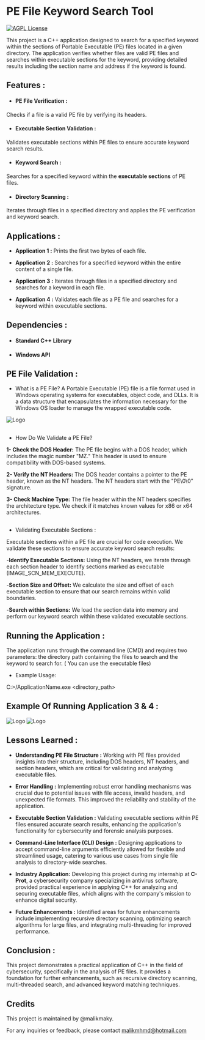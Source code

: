 




# PE File Keyword Search Tool
 [![AGPL License](https://img.shields.io/badge/C++-Project-yellow)](https://dotnet.microsoft.com/en-us/languages/csharp) 
    



This project is a C++ application designed to search for a specified keyword within the sections of Portable Executable (PE) files located in a given directory. The application verifies whether files are valid PE files and searches within executable sections for the keyword, providing detailed results including the section name and address if the keyword is found.







## Features :

- #### __PE File Verification :__ 
Checks if a file is a valid PE file by verifying its headers.

- #### __Executable Section Validation :__ 
Validates executable sections within PE files to ensure accurate keyword search results.
 
- #### __Keyword Search :__

Searches for a specified keyword within the __executable sections__ of PE files.

- #### __Directory Scanning :__
Iterates through files in a specified directory and applies the PE verification and keyword search.

## Applications :
- __Application 1 :__ Prints the first two bytes of each file.

- __Application 2 :__ Searches for a specified keyword within the entire content of a single file.

- __Application 3 :__ Iterates through files in a specified directory and searches for a keyword in each file.

- __Application 4 :__ Validates each file as a PE file and searches for a keyword within executable sections.

## Dependencies :

- #### Standard C++ Library

- #### Windows API

## PE File Validation : 
- What is a PE File?
A Portable Executable (PE) file is a file format used in Windows operating systems for executables, object code, and DLLs. It is a data structure that encapsulates the information necessary for the Windows OS loader to manage the wrapped executable code.

![Logo](https://images2.imgbox.com/ee/5d/jWz6DhCf_o.png)

##

- How Do We Validate a PE File?

__1- Check the DOS Header:__ The PE file begins with a DOS header, which includes the magic number "MZ." This header is used to ensure compatibility with DOS-based systems.

__2- Verify the NT Headers:__ The DOS header contains a pointer to the PE header, known as the NT headers. The NT headers start with the "PE\0\0" signature.

__3- Check Machine Type:__ The file header within the NT headers specifies the architecture type. We check if it matches known values for x86 or x64 architectures.

##

- Validating Executable Sections :

Executable sections within a PE file are crucial for code execution. We validate these sections to ensure accurate keyword search results:

-__Identify Executable Sections:__ Using the NT headers, we iterate through each section header to identify sections marked as executable (IMAGE_SCN_MEM_EXECUTE).

-__Section Size and Offset:__ We calculate the size and offset of each executable section to ensure that our search remains within valid boundaries.

-__Search within Sections:__ We load the section data into memory and perform our keyword search within these validated executable sections.

## Running the Application : 

The application runs through the command line (CMD) and requires two parameters: the directory path containing the files to search and the keyword to search for. ( You can use the executable files)

- Example Usage:

C:>/ApplicationName.exe <directory_path> <keyword>

## Example Of Running Application 3 & 4 : 
![Logo](https://images2.imgbox.com/6c/50/RX0HrPOb_o.png)
![Logo](https://images2.imgbox.com/53/67/tFeciJpG_o.png)


## Lessons Learned :

- __Understanding PE File Structure :__ Working with PE files provided insights into their structure, including DOS headers, NT headers, and section headers, which are critical for validating and analyzing executable files.

- __Error Handling :__ Implementing robust error handling mechanisms was crucial due to potential issues with file access, invalid headers, and unexpected file formats. This improved the reliability and stability of the application.

- __Executable Section Validation :__ Validating executable sections within PE files ensured accurate search results, enhancing the application's functionality for cybersecurity and forensic analysis purposes.

- __Command-Line Interface (CLI) Design :__ Designing applications to accept command-line arguments efficiently allowed for flexible and streamlined usage, catering to various use cases from single file analysis to directory-wide searches.

- __Industry Application:__ Developing this project during my internship at __C-Prot__, a cybersecurity company specializing in antivirus software, provided practical experience in applying C++ for analyzing and securing executable files, which aligns with the company's mission to enhance digital security.

- __Future Enhancements :__ Identified areas for future enhancements include implementing recursive directory scanning, optimizing search algorithms for large files, and integrating multi-threading for improved performance.

## Conclusion :
This project demonstrates a practical application of C++ in the field of cybersecurity, specifically in the analysis of PE files. It provides a foundation for further enhancements, such as recursive directory scanning, multi-threaded search, and advanced keyword matching techniques.

## Credits

This project is maintained by @malikmaky.

For any inquiries or feedback, please contact malikmhmd@hotmail.com

